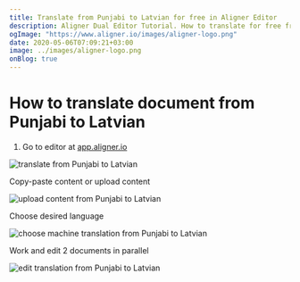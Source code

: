 ```yaml
---
title: Translate from Punjabi to Latvian for free in Aligner Editor
description: Aligner Dual Editor Tutorial. How to translate for free from Punjabi to Latvian. Aligner is multilingual document management platform. 
ogImage: "https://www.aligner.io/images/aligner-logo.png"
date: 2020-05-06T07:09:21+03:00
image: ../images/aligner-logo.png
onBlog: true
---
```


# How to translate document from Punjabi to Latvian

1. Go to editor at [app.aligner.io](https://app.aligner.io "Aligner App web page")

![translate from Punjabi to Latvian](../aligner-blank-editor.png "translate from Punjabi to Latvian")

Copy-paste content or upload content

![upload content from Punjabi to Latvian](../aligner-uploaded-document.png "upload content from Punjabi to Latvian")

Choose desired language

![choose machine translation from Punjabi to Latvian](../aligner-language-dropdown.png "choose machine translation from Punjabi to Latvian")

Work and edit 2 documents in parallel

![edit translation from Punjabi to Latvian](../aligner-double-sitded-editor.png "edit translation from Punjabi to Latvian")

